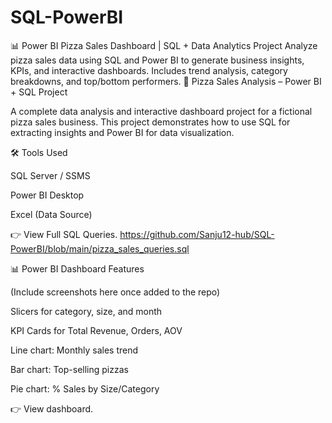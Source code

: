 # SQL-PowerBI
📊 Power BI Pizza Sales Dashboard | SQL + Data Analytics Project Analyze pizza sales data using SQL and Power BI to generate business insights, KPIs, and interactive dashboards. Includes trend analysis, category breakdowns, and top/bottom performers.
🍕 Pizza Sales Analysis – Power BI + SQL Project

A complete data analysis and interactive dashboard project for a fictional pizza sales business. This project demonstrates how to use SQL for extracting insights and Power BI for data visualization.

🛠️ Tools Used

SQL Server / SSMS

Power BI Desktop

Excel (Data Source)

👉 View Full SQL Queries. https://github.com/Sanju12-hub/SQL-PowerBI/blob/main/pizza_sales_queries.sql

📊 Power BI Dashboard Features

(Include screenshots here once added to the repo)

Slicers for category, size, and month

KPI Cards for Total Revenue, Orders, AOV

Line chart: Monthly sales trend

Bar chart: Top-selling pizzas

Pie chart: % Sales by Size/Category

👉 View dashboard. 

